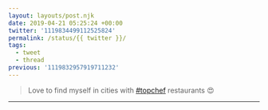 ```yaml
---
layout: layouts/post.njk
date: 2019-04-21 05:25:24 +00:00
twitter: '1119834499112525824'
permalink: /status/{{ twitter }}/
tags: 
  - tweet
  - thread
previous: '1119832957919711232'
---
```


> Love to find myself in cities with [#topchef](https://twitter.com/hashtag/topchef) restaurants 😍

---
